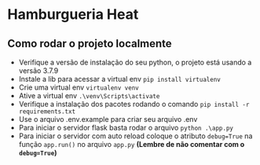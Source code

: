 # Hamburgueria Heat

## Como rodar o projeto localmente
- Verifique a versão de instalação do seu python, o projeto está usando a versão 3.7.9
- Instale a lib para acessar a virtual env `pip install virtualenv`
- Crie uma virtual env `virtualenv venv`
- Ative a virtual env `.\venv\Scripts\activate`
- Verifique a instalação dos pacotes rodando o comando `pip install -r requirements.txt`
- Use o arquivo .env.example para criar seu arquivo .env
- Para iniciar o servidor flask basta rodar o arquivo `python .\app.py`
- Para iniciar o servidor com auto reload coloque o atributo `debug=True` na função `app.run()` no arquivo `app.py` **(Lembre de não comentar com o `debug=True`)**

